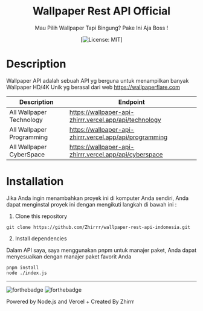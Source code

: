 <div align="center">
<h1>Wallpaper Rest API Official</h1>

<p>Mau Pilih Wallpaper Tapi Bingung? Pake Ini Aja Boss !</p>

[![License: MIT](https://img.shields.io/badge/License-MIT-yellow.svg)]
</div>

# Description
Wallpaper API adalah sebuah API yg berguna untuk menampilkan banyak Wallpaper HD/4K Unik yg berasal dari web https://wallpaperflare.com


| Description | Endpoint | 
|------------ | ---------|
| All Wallpaper Technology | https://wallpaper-api-zhirrr.vercel.app/api/technology |
| All Wallpaper Programming | https://wallpaper-api-zhirrr.vercel.app/api/programming |
| All Wallpaper CyberSpace | https://wallpaper-api-zhirrr.vercel.app/api/cyberspace |



# Installation
Jika Anda ingin menambahkan proyek ini di komputer Anda sendiri, Anda dapat menginstal proyek ini dengan mengikuti langkah di bawah ini :

1. Clone this repository
```
git clone https://github.com/Zhirrr/wallpaper-rest-api-indonesia.git
```
2. Install dependencies

Dalam API saya, saya menggunakan pnpm untuk manajer paket, Anda dapat menyesuaikan dengan manajer paket favorit Anda
```
pnpm install
node ./index.js
```

---
![forthebadge](https://forthebadge.com/images/badges/built-with-love.svg)
![forthebadge](https://forthebadge.com/images/badges/made-with-javascript.svg)

Powered by Node.js and Vercel + Created By Zhirrr
